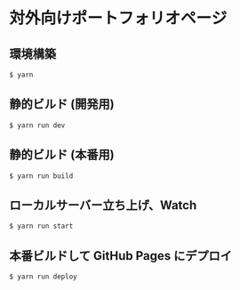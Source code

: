 # 対外向けポートフォリオページ

## 環境構築

`$ yarn`

## 静的ビルド (開発用)

`$ yarn run dev`

## 静的ビルド (本番用)

`$ yarn run build`

## ローカルサーバー立ち上げ、Watch

`$ yarn run start`

## 本番ビルドして GitHub Pages にデプロイ

`$ yarn run deploy`
